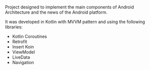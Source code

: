 Project designed to implement the main components of Android Architecture and the news of the Android platform.

It was developed in Kotlin with MVVM pattern and using the following libraries:
- Kotlin Coroutines
- Retrofit
- Insert Koin
- ViewModel
- LiveData
- Navigation
